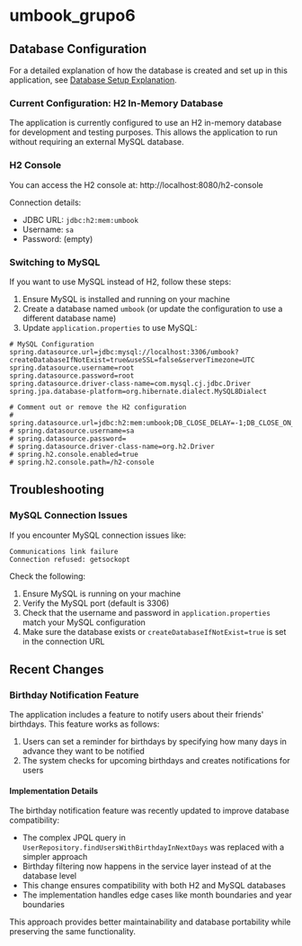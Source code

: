 # umbook_grupo6

## Database Configuration

For a detailed explanation of how the database is created and set up in this application, see [Database Setup Explanation](src/main/resources/db_setup_explanation.md).

### Current Configuration: H2 In-Memory Database

The application is currently configured to use an H2 in-memory database for development and testing purposes. This allows the application to run without requiring an external MySQL database.

### H2 Console

You can access the H2 console at: http://localhost:8080/h2-console

Connection details:
- JDBC URL: `jdbc:h2:mem:umbook`
- Username: `sa`
- Password: (empty)

### Switching to MySQL

If you want to use MySQL instead of H2, follow these steps:

1. Ensure MySQL is installed and running on your machine
2. Create a database named `umbook` (or update the configuration to use a different database name)
3. Update `application.properties` to use MySQL:

```properties
# MySQL Configuration
spring.datasource.url=jdbc:mysql://localhost:3306/umbook?createDatabaseIfNotExist=true&useSSL=false&serverTimezone=UTC
spring.datasource.username=root
spring.datasource.password=root
spring.datasource.driver-class-name=com.mysql.cj.jdbc.Driver
spring.jpa.database-platform=org.hibernate.dialect.MySQL8Dialect

# Comment out or remove the H2 configuration
# spring.datasource.url=jdbc:h2:mem:umbook;DB_CLOSE_DELAY=-1;DB_CLOSE_ON_EXIT=FALSE
# spring.datasource.username=sa
# spring.datasource.password=
# spring.datasource.driver-class-name=org.h2.Driver
# spring.h2.console.enabled=true
# spring.h2.console.path=/h2-console
```

## Troubleshooting

### MySQL Connection Issues

If you encounter MySQL connection issues like:

```
Communications link failure
Connection refused: getsockopt
```

Check the following:

1. Ensure MySQL is running on your machine
2. Verify the MySQL port (default is 3306)
3. Check that the username and password in `application.properties` match your MySQL configuration
4. Make sure the database exists or `createDatabaseIfNotExist=true` is set in the connection URL

## Recent Changes

### Birthday Notification Feature

The application includes a feature to notify users about their friends' birthdays. This feature works as follows:

1. Users can set a reminder for birthdays by specifying how many days in advance they want to be notified
2. The system checks for upcoming birthdays and creates notifications for users

#### Implementation Details

The birthday notification feature was recently updated to improve database compatibility:

- The complex JPQL query in `UserRepository.findUsersWithBirthdayInNextDays` was replaced with a simpler approach
- Birthday filtering now happens in the service layer instead of at the database level
- This change ensures compatibility with both H2 and MySQL databases
- The implementation handles edge cases like month boundaries and year boundaries

This approach provides better maintainability and database portability while preserving the same functionality.
